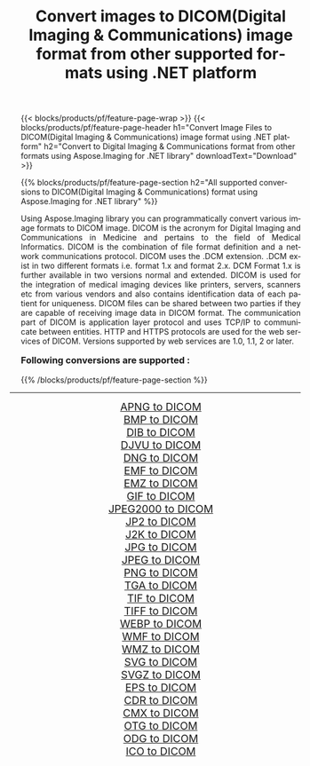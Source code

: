 ﻿---
title: Convert images to DICOM(Digital Imaging & Communications) image format from other supported formats using .NET platform 
weight: 3920
url: /net/conversion/to/dicom/ 
lang: en
langdirlevel: 2
locales: zh-hans,ja,it,ru,de,es,fr,nl,id,lt,pl,pt,vi,tr,ko,zh-hant,ar,hi,th,sv,cs,uk,he
description: Using Aspose.Imaging for .NET library it is easy to convert to DICOM(Digital Imaging & Communications) from other supported image formats
---

{{< blocks/products/pf/feature-page-wrap >}}
{{< blocks/products/pf/feature-page-header h1="Convert Image Files to DICOM(Digital Imaging & Communications) image format using .NET platform" h2="Convert to Digital Imaging & Communications format from other formats using Aspose.Imaging for .NET library" downloadText="Download" >}}


{{% blocks/products/pf/feature-page-section  h2="All supported conversions to DICOM(Digital Imaging & Communications) format using Aspose.Imaging for .NET library" %}}
<p align=justify>Using Aspose.Imaging library you can programmatically convert various image formats to DICOM image. DICOM is the acronym for Digital Imaging and Communications in Medicine and pertains to the field of Medical Informatics. DICOM is the combination of file format definition and a network communications protocol. DICOM uses the .DCM extension. .DCM exist in two different formats i.e. format 1.x and format 2.x. DCM Format 1.x is further available in two versions normal and extended. DICOM is used for the integration of medical imaging devices like printers, servers, scanners etc from various vendors and also contains identification data of each patient for uniqueness. DICOM files can be shared between two parties if they are capable of receiving image data in DICOM format. The communication part of DICOM is application layer protocol and uses TCP/IP to communicate between entities. HTTP and HTTPS protocols are used for the web services of DICOM. Versions supported by web services are 1.0, 1.1, 2 or later.</p>
<h3 style="margin-top:16px;">
Following conversions are supported :
</h3>
{{% /blocks/products/pf/feature-page-section %}}
<div class="container-fluid productfamilypage bg-gray">
    <div class="convertypes bg-gray agp-content section">
        <div class="container">
		<hr style="margin-left:-20px;"/>
		<div class="row other-converters" style="gap: 10px;font-size: 19px;text-align:center;">
		    <div class='col-md-3 other-converter remove-lp remove-rp'><a href="/imaging/net/conversion/apng-to-dicom/" style="padding:15px;">APNG to DICOM</a></div>
<div class='col-md-3 other-converter remove-lp remove-rp'><a href="/imaging/net/conversion/bmp-to-dicom/" style="padding:15px;">BMP to DICOM</a></div>
<div class='col-md-3 other-converter remove-lp remove-rp'><a href="/imaging/net/conversion/dib-to-dicom/" style="padding:15px;">DIB to DICOM</a></div>
<div class='col-md-3 other-converter remove-lp remove-rp'><a href="/imaging/net/conversion/djvu-to-dicom/" style="padding:15px;">DJVU to DICOM</a></div>
<div class='col-md-3 other-converter remove-lp remove-rp'><a href="/imaging/net/conversion/dng-to-dicom/" style="padding:15px;">DNG to DICOM</a></div>
<div class='col-md-3 other-converter remove-lp remove-rp'><a href="/imaging/net/conversion/emf-to-dicom/" style="padding:15px;">EMF to DICOM</a></div>
<div class='col-md-3 other-converter remove-lp remove-rp'><a href="/imaging/net/conversion/emz-to-dicom/" style="padding:15px;">EMZ to DICOM</a></div>
<div class='col-md-3 other-converter remove-lp remove-rp'><a href="/imaging/net/conversion/gif-to-dicom/" style="padding:15px;">GIF to DICOM</a></div>
<div class='col-md-3 other-converter remove-lp remove-rp'><a href="/imaging/net/conversion/jpeg2000-to-dicom/" style="padding:15px;">JPEG2000 to DICOM</a></div>
<div class='col-md-3 other-converter remove-lp remove-rp'><a href="/imaging/net/conversion/jp2-to-dicom/" style="padding:15px;">JP2 to DICOM</a></div>
<div class='col-md-3 other-converter remove-lp remove-rp'><a href="/imaging/net/conversion/j2k-to-dicom/" style="padding:15px;">J2K to DICOM</a></div>
<div class='col-md-3 other-converter remove-lp remove-rp'><a href="/imaging/net/conversion/jpg-to-dicom/" style="padding:15px;">JPG to DICOM</a></div>
<div class='col-md-3 other-converter remove-lp remove-rp'><a href="/imaging/net/conversion/jpeg-to-dicom/" style="padding:15px;">JPEG to DICOM</a></div>
<div class='col-md-3 other-converter remove-lp remove-rp'><a href="/imaging/net/conversion/png-to-dicom/" style="padding:15px;">PNG to DICOM</a></div>
<div class='col-md-3 other-converter remove-lp remove-rp'><a href="/imaging/net/conversion/tga-to-dicom/" style="padding:15px;">TGA to DICOM</a></div>
<div class='col-md-3 other-converter remove-lp remove-rp'><a href="/imaging/net/conversion/tif-to-dicom/" style="padding:15px;">TIF to DICOM</a></div>
<div class='col-md-3 other-converter remove-lp remove-rp'><a href="/imaging/net/conversion/tiff-to-dicom/" style="padding:15px;">TIFF to DICOM</a></div>
<div class='col-md-3 other-converter remove-lp remove-rp'><a href="/imaging/net/conversion/webp-to-dicom/" style="padding:15px;">WEBP to DICOM</a></div>
<div class='col-md-3 other-converter remove-lp remove-rp'><a href="/imaging/net/conversion/wmf-to-dicom/" style="padding:15px;">WMF to DICOM</a></div>
<div class='col-md-3 other-converter remove-lp remove-rp'><a href="/imaging/net/conversion/wmz-to-dicom/" style="padding:15px;">WMZ to DICOM</a></div>
<div class='col-md-3 other-converter remove-lp remove-rp'><a href="/imaging/net/conversion/svg-to-dicom/" style="padding:15px;">SVG to DICOM</a></div>
<div class='col-md-3 other-converter remove-lp remove-rp'><a href="/imaging/net/conversion/svgz-to-dicom/" style="padding:15px;">SVGZ to DICOM</a></div>
<div class='col-md-3 other-converter remove-lp remove-rp'><a href="/imaging/net/conversion/eps-to-dicom/" style="padding:15px;">EPS to DICOM</a></div>
<div class='col-md-3 other-converter remove-lp remove-rp'><a href="/imaging/net/conversion/cdr-to-dicom/" style="padding:15px;">CDR to DICOM</a></div>
<div class='col-md-3 other-converter remove-lp remove-rp'><a href="/imaging/net/conversion/cmx-to-dicom/" style="padding:15px;">CMX to DICOM</a></div>
<div class='col-md-3 other-converter remove-lp remove-rp'><a href="/imaging/net/conversion/otg-to-dicom/" style="padding:15px;">OTG to DICOM</a></div>
<div class='col-md-3 other-converter remove-lp remove-rp'><a href="/imaging/net/conversion/odg-to-dicom/" style="padding:15px;">ODG to DICOM</a></div>
<div class='col-md-3 other-converter remove-lp remove-rp'><a href="/imaging/net/conversion/ico-to-dicom/" style="padding:15px;">ICO to DICOM</a></div>
                </div>
        </div>
    </div>
</div>
<br/>

